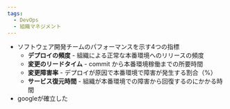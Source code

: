 ```yaml
---
tags:
  - DevOps
  - 組織マネジメント
---
```

- ソフトウェア開発チームのパフォーマンスを示す4つの指標
	- **デプロイの頻度** - 組織による正常な本番環境へのリリースの頻度
	- **変更のリードタイム** - commit から本番環境稼働までの所要時間
	- **変更障害率** - デプロイが原因で本番環境で障害が発生する割合（%）
	- **サービス復元時間** - 組織が本番環境での障害から回復するのにかかる時間
- googleが確立した
